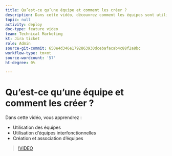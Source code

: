 ```yaml
---
title: Qu’est-ce qu’une équipe et comment les créer ?
description: Dans cette vidéo, découvrez comment les équipes sont utilisées, comment utiliser des équipes interfonctionnelles et comment créer des équipes.
topic: null
activity: deploy
doc-type: feature video
team: Technical Marketing
kt: Jira ticket
role: Admin
source-git-commit: 650e4d346e1792863930dcebafacab4c88f2a8bc
workflow-type: tm+mt
source-wordcount: '57'
ht-degree: 0%

---
```


# Qu’est-ce qu’une équipe et comment les créer ?

Dans cette vidéo, vous apprendrez :

* Utilisation des équipes
* Utilisation d’équipes interfonctionnelles
* Création et association d’équipes

>[!VIDEO](https://video.tv.adobe.com/v/335071/?quality=12&learn=on)
